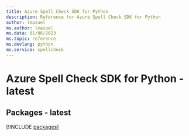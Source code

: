```yaml
---
title: Azure Spell Check SDK for Python
description: Reference for Azure Spell Check SDK for Python
author: lmazuel
ms.author: lmazuel
ms.data: 01/06/2023
ms.topic: reference
ms.devlang: python
ms.service: spellcheck
---
```

# Azure Spell Check SDK for Python - latest
## Packages - latest
[!INCLUDE [packages](spell-check-index.md)]
